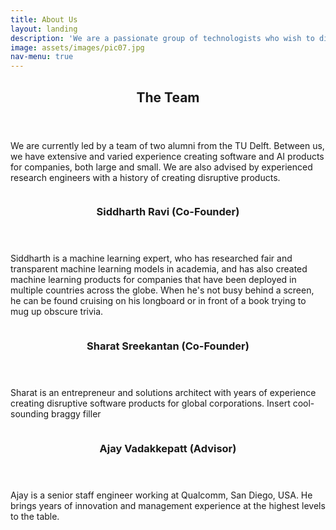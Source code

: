 ```yaml
---
title: About Us
layout: landing
description: 'We are a passionate group of technologists who wish to disrupt the hiring landscape.'
image: assets/images/pic07.jpg
nav-menu: true
---
```


<!-- Main -->
<div id="main">

<!-- One -->
<section id="one">
	<div class="inner">
		<header class="major">
			<h2>The Team</h2>
		</header>
		<p> We are currently led by a team of two alumni from the TU Delft. Between us, we have extensive and varied experience creating software and AI products for companies, both large and small. We are also advised by experienced research engineers with a history of creating disruptive products.</p>
	</div>
</section>

<!-- Two -->
<section id="two" class="spotlights">
	<section>
		<a class="image">
			<img src="{% link assets/images/siddharth.jpg %}" alt="" data-position="center center" />
		</a>
		<div class="content">
			<div class="inner">
				<header class="major">
					<h3>Siddharth Ravi (Co-Founder)</h3>
				</header>
				<p>Siddharth is a machine learning expert, who has researched fair and transparent machine learning models in academia, and has also created machine learning products for companies that have been deployed in multiple countries across the globe. When he's not busy behind a screen, he can be found cruising on his longboard or in front of a book trying to mug up obscure trivia.</p>
				<!-- <ul class="actions">
					<li><a href="generic.html" class="button">Learn more</a></li>
				</ul> -->
			</div>
		</div>
	</section>
	<section>
		<a class="image">
			<img src="{% link assets/images/pic09.jpg %}" alt="" data-position="top center" />
		</a>
		<div class="content">
			<div class="inner">
				<header class="major">
					<h3>Sharat Sreekantan (Co-Founder)</h3>
				</header>
				<p>Sharat is an entrepreneur and solutions architect with years of experience creating disruptive software products for global corporations. Insert cool-sounding braggy filler </p>
				<!-- <ul class="actions">
					<li><a href="generic.html" class="button">Learn more</a></li>
				</ul> -->
			</div>
		</div>
	</section>
	<section>
		<a href="generic.html" class="image">
			<img src="{% link assets/images/pic10.jpg %}" alt="" data-position="25% 25%" />
		</a>
		<div class="content">
			<div class="inner">
				<header class="major">
					<h3>Ajay Vadakkepatt (Advisor)</h3>
				</header>
				<p> Ajay is a senior staff engineer working at Qualcomm, San Diego, USA. He brings years of innovation and management experience at the highest levels to the table.</p>
				<!-- <ul class="actions">
					<li><a href="generic.html" class="button">Learn more</a></li>
				</ul> -->
			</div>
		</div>
	</section>
</section>


</div>

